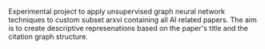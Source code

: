 Experimental project to apply unsupervised graph neural network techniques to custom subset arxvi containing all AI related papers. The aim is to create descriptive represenations based on the paper's title and the citation graph structure.